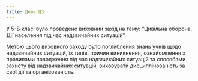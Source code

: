 ```yaml
---
title: День ЦЗ
---
```


У 5-Б класі було проведено виховний захід на тему: “Цивільна оборона. Дії населення під час надзвичайних ситуацій”.

Метою цього виховного заходу було поглиблення знань учнів щодо надзвичайних ситуацій, їх типів, причин виникнення, ознайомлення з правилами поводження під час надзвичайних ситуацій та способами захисту від надзвичайних ситуацій, виховувати дисциплінованість за свої дії та організованість.
<slideshow id="_/72157646846531663" />
